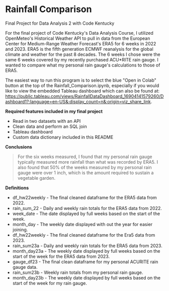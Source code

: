 # Rainfall Comparison
Final Project for Data Analysis 2 with Code Kentucky

For the final project of Code Kentucky's Data Analysis Course, I utilized OpenMeteo's Historical Weather API to pull in data from the European Center for Medium-Range Weather Forecast's ERA5 for 6 weeks in 2022 and 2023. ERA5 is the fifth generation ECMWF reanalysis for the global climate and weather for the past 8 decades. The 6 weeks I chose were the same 6 weeks covered by my recently purchased ACU*RITE rain gauge. I wanted to compare what my personal rain gauge's calculations to those of ERA5.  

The easiest way to run this program is to select the blue "Open in Colab" button at the top of the Rainfall_Comparison.ipynb, especially if you would like to view the embedded Tableau dashboard which can also be found at: https://public.tableau.com/views/RainfallDataDashboard_16904141579260/Dashboard1?:language=en-US&:display_count=n&:origin=viz_share_link.

**Required features included in my final project**
* Read in two datasets with an API
* Clean data and perform an SQL join
* Tableau dashboard
* Custom data dictionary included in this README

**Conclusions**
>For the six weeks measured, I found that my personal rain gauge typically measured more rainfall than what was recorded by ERA5. I also found that 50% of the weeks measured by my personal rain gauge were over 1 inch, which is the amount required to sustain a vegetable garden. 

**Definitions**
* df_hw22weekly - The final cleaned dataframe for the ERA5 data from 2022.
* rain_sum_22 - Daily and weekly rain totals for the ERA5 data from 2022.
* week_date - The date displayed by full weeks based on the start of the week.
* month_day - The weekly date displayed with out the year for easier joining.
* df_hw22weekly - The final cleaned dataframe for the Era5 data from 2023.
* rain_sum23a - Daily and weekly rain totals for the ERA5 data from 2023.
* month_day23a - The weekly date displayed by full weeks based on the start of the week for the ERA5 data from 2023.
* gauge_df23 - The final clean dataframe for my personal ACURITE rain gauge data.
* rain_sum23b - Weekly rain totals from my personal rain gauge.
* month_day23b - The weekly date displayed by full weeks based on the start of the week for my rain gauge.
